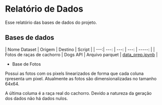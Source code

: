 
# Relatório de Dados

Esse relatório das bases de dados do projeto.


## Bases de dados


| Nome Dataset | Origem   | Destino  | Script |
| ---:| ---: | ---: | ---: | -----: |
| Fotos de raças de cachorro | Dogs API | Arquivo parquet | [data_prep.ipynb](../../Code/DataPrep/data_prep.ipynb) | 


* Base de Fotos

Possui as fotos com os pixels linearizados de forma que cada coluna rpresenta um pixel.
Atualmente as fotos são dimensionalizadas no tamanho 64x64.

A última columa é a raça real do cachorro.
Devido a natureza da geração dos dados não há dados nulos.





